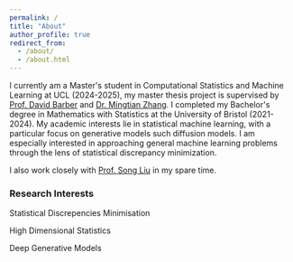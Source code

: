 ```yaml
---
permalink: /
title: "About"
author_profile: true
redirect_from: 
  - /about/
  - /about.html
---
```


I currently am a Master's student in Computational Statistics and Machine Learning at UCL (2024-2025), my master thesis project is supervised by [Prof. David Barber](http://web4.cs.ucl.ac.uk/staff/D.Barber/pmwiki/pmwiki.php) and [Dr. Mingtian Zhang](https://mingtian.ai/). I completed my Bachelor's degree in Mathematics with Statistics at the University of Bristol (2021-2024). My academic interests lie in statistical machine learning, with a particular focus on generative models such diffusion models. I am especially interested in approaching general machine learning problems through the lens of statistical discrepancy minimization.

I also work closely with [Prof. Song Liu](https://allmodelsarewrong.net) in my spare time.

### Research Interests
Statistical Discrepencies Minimisation

High Dimensional Statistics

Deep Generative Models

